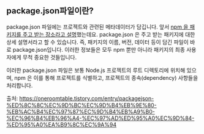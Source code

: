 ## package.json파일이란?

package.json 파일에는 프로젝트와 관련된 메타데이터가 담깁니다. 앞서 [npm 을 패키지를 주고 받는 장소라고 설명](https://oneroomtable.tistory.com/entry/NPM-이란-무엇이며-어떻게-작동할까요)했는데요. package.json 은 주고 받는 패키지에 대한 상세 설명서라고 할 수 있습니다. 즉, 패키지의 이름, 버전, 데이터 등이 담긴 파일이 바로 package.json입니다. 이러한 정보들은 모두 npm 뿐만 아니라 패키지의 최종 사용자에게 무척 중요한 것들입니다.

이러한 package.json 파일은 보통 Node.js 프로젝트의 루트 디렉토리에 위치해 있으며, npm 은 이를 통해 프로젝트를 식별하고, 프로젝트의 종속(dependency) 사항들을 처리합니다.

출처: https://oneroomtable.tistory.com/entry/packagejson-%ED%8C%8C%EC%9D%BC%EC%9D%B4%EB%9E%80-%EB%AC%B4%EC%97%87%EC%9D%B4%EB%A9%B0-%EC%96%B4%EB%96%A4-%EC%97%AD%ED%95%A0%EC%9D%84-%ED%95%A0%EA%B9%8C%EC%9A%94